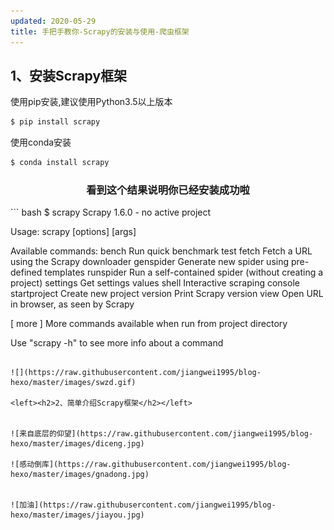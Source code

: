 ```yaml
---
updated: 2020-05-29
title: 手把手教你-Scrapy的安装与使用-爬虫框架
---
```


<left><h2>1、安装Scrapy框架</h2></left>
使用pip安装,建议使用Python3.5以上版本
``` bash
$ pip install scrapy
```
使用conda安装
``` bash
$ conda install scrapy
```
<center><h3>看到这个结果说明你已经安装成功啦</h3></center>
``` bash
$ scrapy
Scrapy 1.6.0 - no active project

Usage:
  scrapy <command> [options] [args]

Available commands:
  bench         Run quick benchmark test
  fetch         Fetch a URL using the Scrapy downloader
  genspider     Generate new spider using pre-defined templates
  runspider     Run a self-contained spider (without creating a project)
  settings      Get settings values
  shell         Interactive scraping console
  startproject  Create new project
  version       Print Scrapy version
  view          Open URL in browser, as seen by Scrapy

  [ more ]      More commands available when run from project directory

Use "scrapy <command> -h" to see more info about a command
```

![](https://raw.githubusercontent.com/jiangwei1995/blog-hexo/master/images/swzd.gif)

<left><h2>2、简单介绍Scrapy框架</h2></left>


![来自底层的仰望](https://raw.githubusercontent.com/jiangwei1995/blog-hexo/master/images/diceng.jpg)

![感动倒库](https://raw.githubusercontent.com/jiangwei1995/blog-hexo/master/images/gnadong.jpg)


![加油](https://raw.githubusercontent.com/jiangwei1995/blog-hexo/master/images/jiayou.jpg)